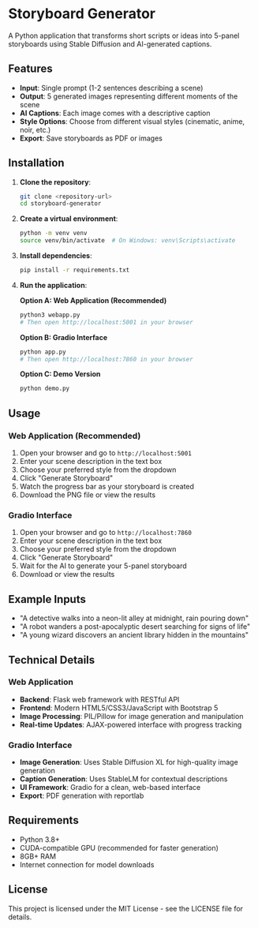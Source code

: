 # Storyboard Generator

A Python application that transforms short scripts or ideas into 5-panel storyboards using Stable Diffusion and AI-generated captions.

## Features

- **Input**: Single prompt (1-2 sentences describing a scene)
- **Output**: 5 generated images representing different moments of the scene
- **AI Captions**: Each image comes with a descriptive caption
- **Style Options**: Choose from different visual styles (cinematic, anime, noir, etc.)
- **Export**: Save storyboards as PDF or images

## Installation

1. **Clone the repository**:
   ```bash
   git clone <repository-url>
   cd storyboard-generator
   ```

2. **Create a virtual environment**:
   ```bash
   python -m venv venv
   source venv/bin/activate  # On Windows: venv\Scripts\activate
   ```

3. **Install dependencies**:
   ```bash
   pip install -r requirements.txt
   ```

4. **Run the application**:

   **Option A: Web Application (Recommended)**
   ```bash
   python3 webapp.py
   # Then open http://localhost:5001 in your browser
   ```

   **Option B: Gradio Interface**
   ```bash
   python app.py
   # Then open http://localhost:7860 in your browser
   ```

   **Option C: Demo Version**
   ```bash
   python demo.py
   ```

## Usage

### Web Application (Recommended)
1. Open your browser and go to `http://localhost:5001`
2. Enter your scene description in the text box
3. Choose your preferred style from the dropdown
4. Click "Generate Storyboard"
5. Watch the progress bar as your storyboard is created
6. Download the PNG file or view the results

### Gradio Interface
1. Open your browser and go to `http://localhost:7860`
2. Enter your scene description in the text box
3. Choose your preferred style from the dropdown
4. Click "Generate Storyboard"
5. Wait for the AI to generate your 5-panel storyboard
6. Download or view the results

## Example Inputs

- "A detective walks into a neon-lit alley at midnight, rain pouring down"
- "A robot wanders a post-apocalyptic desert searching for signs of life"
- "A young wizard discovers an ancient library hidden in the mountains"

## Technical Details

### Web Application
- **Backend**: Flask web framework with RESTful API
- **Frontend**: Modern HTML5/CSS3/JavaScript with Bootstrap 5
- **Image Processing**: PIL/Pillow for image generation and manipulation
- **Real-time Updates**: AJAX-powered interface with progress tracking

### Gradio Interface
- **Image Generation**: Uses Stable Diffusion XL for high-quality image generation
- **Caption Generation**: Uses StableLM for contextual descriptions
- **UI Framework**: Gradio for a clean, web-based interface
- **Export**: PDF generation with reportlab

## Requirements

- Python 3.8+
- CUDA-compatible GPU (recommended for faster generation)
- 8GB+ RAM
- Internet connection for model downloads

## License

This project is licensed under the MIT License - see the LICENSE file for details. 